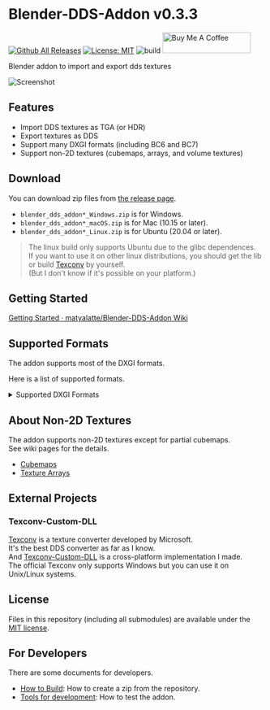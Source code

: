# Blender-DDS-Addon v0.3.3

[![Github All Releases](https://img.shields.io/github/downloads/matyalatte/Blender-DDS-Addon/total.svg)]()
[![License: MIT](https://img.shields.io/badge/License-MIT-yellow.svg)](https://opensource.org/licenses/MIT)
![build](https://github.com/matyalatte/Blender-DDS-Addon/actions/workflows/build.yml/badge.svg)
<a href="https://www.buymeacoffee.com/matyalatteQ" target="_blank"><img src="https://cdn.buymeacoffee.com/buttons/default-orange.png" alt="Buy Me A Coffee" height="41" width="174"></a>  

Blender addon to import and export dds textures  
  
![Screenshot](https://user-images.githubusercontent.com/69258547/194742234-9021612e-a49e-4b92-a92c-234678b7a298.png)  

## Features

- Import DDS textures as TGA (or HDR)
- Export textures as DDS
- Support many DXGI formats (including BC6 and BC7)
- Support non-2D textures (cubemaps, arrays, and volume textures)

## Download

You can download zip files from [the release page](https://github.com/matyalatte/Blender-DDS-Addon/releases).  

-   `blender_dds_addon*_Windows.zip` is for Windows.
-   `blender_dds_addon*_macOS.zip` is for Mac (10.15 or later).
-   `blender_dds_addon*_Linux.zip` is for Ubuntu (20.04 or later).

> The linux build only supports Ubuntu due to the glibc dependences.  
> If you want to use it on other linux distributions, you should get the lib or build [Texconv](https://github.com/matyalatte/Texconv-Custom-DLL) by yourself.  
> (But I don't know if it's possible on your platform.)  

## Getting Started

[Getting Started · matyalatte/Blender-DDS-Addon Wiki](https://github.com/matyalatte/Blender-DDS-Addon/wiki/Getting-Started)

## Supported Formats

The addon supports most of the DXGI formats.  
  
Here is a list of supported formats.  

<details>
<summary>Supported DXGI Formats</summary>

* BC1_UNORM
* BC1_UNORM_SRGB
* BC2_UNORM
* BC2_UNORM_SRGB
* BC3_UNORM
* BC3_UNORM_SRGB
* BC4_UNORM
* BC4_SNORM
* BC5_UNORM
* BC5_SNORM
* BC6H_UF16
* BC6H_SF16
* BC7_UNORM
* BC7_UNORM_SRGB
* R32G32B32A32_FLOAT
* R32G32B32A32_UINT
* R32G32B32A32_SINT
* R32G32B32_FLOAT
* R32G32B32_UINT
* R32G32B32_SINT
* R16G16B16A16_FLOAT
* R16G16B16A16_UNORM
* R16G16B16A16_UINT
* R16G16B16A16_SNORM
* R16G16B16A16_SINT
* R32G32_FLOAT
* R32G32_UINT
* R32G32_SINT
* D32_FLOAT_S8X24_UINT
* R10G10B10A2_UNORM
* R10G10B10A2_UINT
* R11G11B10_FLOAT
* R8G8B8A8_UNORM
* R8G8B8A8_UNORM_SRGB
* R8G8B8A8_UINT
* R8G8B8A8_SNORM
* R8G8B8A8_SINT
* R16G16_FLOAT
* R16G16_UNORM
* R16G16_UINT
* R16G16_SNORM
* R16G16_SINT
* D32_FLOAT
* R32_FLOAT
* R32_UINT
* R32_SINT
* D24_UNORM_S8_UINT
* R8G8_UNORM
* R8G8_UINT
* R8G8_SNORM
* R8G8_SINT
* R16_FLOAT
* D16_UNORM
* R16_UNORM
* R16_UINT
* R16_SNORM
* R16_SINT
* R8_UNORM
* R8_UINT
* R8_SNORM
* R8_SINT
* A8_UNORM
* R1_UNORM
* R9G9B9E5_SHAREDEXP
* R8G8_B8G8_UNORM
* G8R8_G8B8_UNORM
* B5G6R5_UNORM
* B5G5R5A1_UNORM
* B8G8R8A8_UNORM
* B8G8R8X8_UNORM
* R10G10B10_XR_BIAS_A2_UNORM
* B8G8R8A8_UNORM_SRGB
* B8G8R8X8_UNORM_SRGB
* B4G4R4A4_UNORM

</details>

## About Non-2D Textures
The addon supports non-2D textures except for partial cubemaps.  
See wiki pages for the details.  

- [Cubemaps](https://github.com/matyalatte/Blender-DDS-Addon/wiki/Cubemaps)  
- [Texture Arrays](https://github.com/matyalatte/Blender-DDS-Addon/wiki/Texture-Arrays)  

## External Projects

### Texconv-Custom-DLL

[Texconv](https://github.com/microsoft/DirectXTex/wiki/Texconv)
is a texture converter developed by Microsoft.  
It's the best DDS converter as far as I know.  
And [Texconv-Custom-DLL](https://github.com/matyalatte/Texconv-Custom-DLL) is a cross-platform implementation I made.  
The official Texconv only supports Windows but you can use it on Unix/Linux systems.  

## License

Files in this repository (including all submodules) are available under the [MIT license](../LICENSE).

## For Developers

There are some documents for developers.

- [How to Build](./How-To-Build.md): How to create a zip from the repository.
- [Tools for development](./For-Dev.md): How to test the addon.
